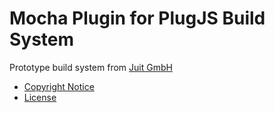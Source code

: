 Mocha Plugin for PlugJS Build System
====================================

Prototype build system from [Juit GmbH](https://www.juit.com/)

* [Copyright Notice](NOTICE.md)
* [License](LICENSE.md)

